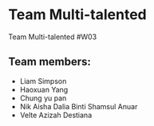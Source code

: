 # Team Multi-talented
Team Multi-talented #W03

## Team members:
  * Liam Simpson
  * Haoxuan Yang
  * Chung yu pan
  * Nik Aisha Dalia Binti Shamsul Anuar
  * Velte Azizah Destiana
